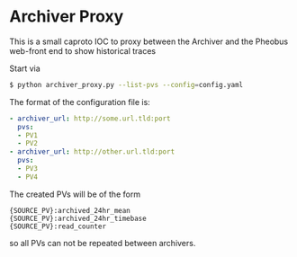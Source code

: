 # Archiver Proxy

This is a small caproto IOC to proxy between the Archiver and the Pheobus web-front end to show historical traces

Start via

```bash
$ python archiver_proxy.py --list-pvs --config=config.yaml
```


The format of the configuration file is:

```yaml
- archiver_url: http://some.url.tld:port
  pvs:
  - PV1
  - PV2
- archiver_url: http://other.url.tld:port
  pvs:
  - PV3
  - PV4
```

The created PVs will be of the form

```
{SOURCE_PV}:archived_24hr_mean
{SOURCE_PV}:archived_24hr_timebase
{SOURCE_PV}:read_counter
```

so all PVs can not be repeated between archivers.